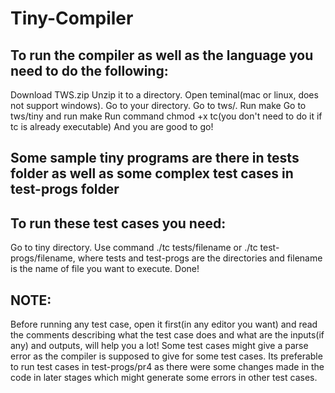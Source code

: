 # Tiny-Compiler 

## To run the compiler as well as the language you need to do the following:
Download TWS.zip 
Unzip it to a directory.
Open teminal(mac or linux, does not support windows).
Go to your directory.
Go to tws/.
Run make
Go to tws/tiny and run make 
Run command chmod +x tc(you don't need to do it if tc is already executable)
And you are good to go!

## Some sample tiny programs are there in tests folder as well as some complex test cases in test-progs folder

## To run these test cases you need:
Go to tiny directory.
Use command ./tc tests/filename or ./tc test-progs/filename, where tests and test-progs are the directories and filename is the name of file you want to execute.
Done!

## NOTE: 
Before running any test case, open it first(in any editor you want) and read the comments describing what the test case does and what are the inputs(if any) and outputs, will help you a lot!
Some test cases might give a parse error as the compiler is supposed to give for some test cases.
Its preferable to run test cases in test-progs/pr4 as there were some changes made in the code in later stages which might generate some errors in other test cases.
